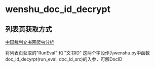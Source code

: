 # wenshu_doc_id_decrypt
## 列表页获取方式
[中国裁判文书网爬虫分析](https://blog.csdn.net/shuishou07/article/details/82414806)

将列表页获取的"RunEval" 和 "文书ID" 这两个字段作为wenshu.py中函数doc_id_decyrpt(run_eval, doc_id_src)的入参，可解DocID
